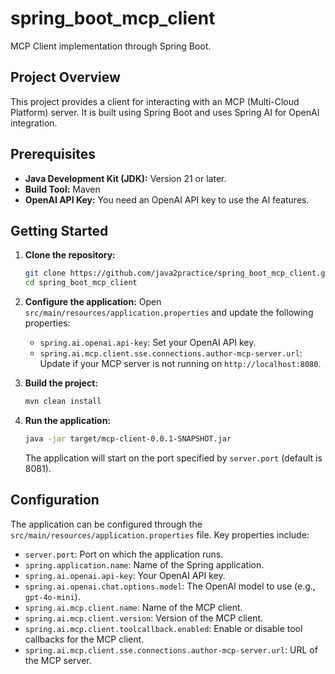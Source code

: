 # spring_boot_mcp_client

MCP Client implementation through Spring Boot.

## Project Overview

This project provides a client for interacting with an MCP (Multi-Cloud Platform) server. It is built using Spring Boot and uses Spring AI for OpenAI integration.

## Prerequisites

*   **Java Development Kit (JDK):** Version 21 or later.
*   **Build Tool:** Maven
*   **OpenAI API Key:** You need an OpenAI API key to use the AI features.

## Getting Started

1.  **Clone the repository:**
    ```bash
    git clone https://github.com/java2practice/spring_boot_mcp_client.git
    cd spring_boot_mcp_client
    ```

2.  **Configure the application:**
    Open `src/main/resources/application.properties` and update the following properties:
    *   `spring.ai.openai.api-key`: Set your OpenAI API key.
    *   `spring.ai.mcp.client.sse.connections.author-mcp-server.url`: Update if your MCP server is not running on `http://localhost:8080`.

3.  **Build the project:**
    ```bash
    mvn clean install
    ```

4.  **Run the application:**
    ```bash
    java -jar target/mcp-client-0.0.1-SNAPSHOT.jar
    ```
    The application will start on the port specified by `server.port` (default is 8081).

## Configuration

The application can be configured through the `src/main/resources/application.properties` file. Key properties include:

*   `server.port`: Port on which the application runs.
*   `spring.application.name`: Name of the Spring application.
*   `spring.ai.openai.api-key`: Your OpenAI API key.
*   `spring.ai.openai.chat.options.model`: The OpenAI model to use (e.g., `gpt-4o-mini`).
*   `spring.ai.mcp.client.name`: Name of the MCP client.
*   `spring.ai.mcp.client.version`: Version of the MCP client.
*   `spring.ai.mcp.client.toolcallback.enabled`: Enable or disable tool callbacks for the MCP client.
*   `spring.ai.mcp.client.sse.connections.author-mcp-server.url`: URL of the MCP server.
